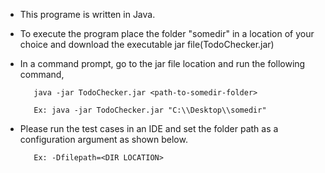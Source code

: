 - This programe is written in Java.

- To execute the program place the folder "somedir" in a location of your choice and download the executable jar file(TodoChecker.jar)

- In a command prompt, go to the jar file location and run the following command,

         java -jar TodoChecker.jar <path-to-somedir-folder>
 
         Ex: java -jar TodoChecker.jar "C:\\Desktop\\somedir"
 
- Please run the test cases in an IDE and set the folder path as a configuration argument as shown below.
 
         Ex: -Dfilepath=<DIR LOCATION>
   
